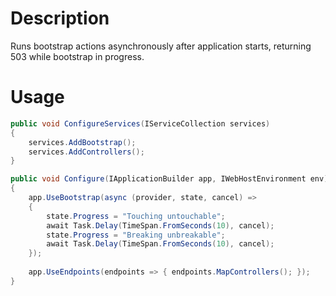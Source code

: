# Description

Runs bootstrap actions asynchronously after application starts, returning 503 while bootstrap in progress.

# Usage

```csharp
public void ConfigureServices(IServiceCollection services)
{
    services.AddBootstrap();
    services.AddControllers();
}

public void Configure(IApplicationBuilder app, IWebHostEnvironment env)
{
    app.UseBootstrap(async (provider, state, cancel) =>
    {
        state.Progress = "Touching untouchable";
        await Task.Delay(TimeSpan.FromSeconds(10), cancel);
        state.Progress = "Breaking unbreakable";
        await Task.Delay(TimeSpan.FromSeconds(10), cancel);
    });
    
    app.UseEndpoints(endpoints => { endpoints.MapControllers(); });
}
```